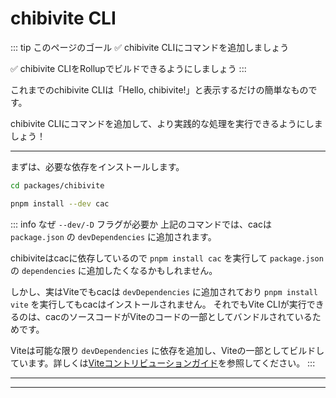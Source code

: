 # chibivite CLI

::: tip このページのゴール
✅ chibivite CLIにコマンドを追加しましょう

✅ chibivite CLIをRollupでビルドできるようにしましょう
:::

これまでのchibivite CLIは「Hello, chibivite!」と表示するだけの簡単なものです。

chibivite CLIにコマンドを追加して、より実践的な処理を実行できるようにしましょう！

---

まずは、必要な依存をインストールします。

```bash
cd packages/chibivite
```

```bash
pnpm install --dev cac
```

::: info なぜ `--dev/-D` フラグが必要か
上記のコマンドでは、cacは `package.json` の `devDependencies` に追加されます。

chibiviteはcacに依存しているので `pnpm install cac` を実行して `package.json` の `dependencies` に追加したくなるかもしれません。

しかし、実はViteでもcacは `devDependencies` に追加されており `pnpm install vite` を実行してもcacはインストールされません。
それでもVite CLIが実行できるのは、cacのソースコードがViteのコードの一部としてバンドルされているためです。

Viteは可能な限り `devDependencies` に依存を追加し、Viteの一部としてビルドしています。詳しくは[Viteコントリビューションガイド](https://github.com/vitejs/vite/blob/main/CONTRIBUTING.md#notes-on-dependencies)を参照してください。
:::

---

---
